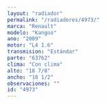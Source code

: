 ```yaml
---
layout: "radiador"
permalink: "/radiadores/4973/"
marca: "Renault"
modelo: "Kangoo"
ano: "2009"
motor: "L4 1.6"
transmision: "Estándar"
parte: "63762"
clima: "Con clima"
alto: "18 7/8"
ancho: "18 1/2"
observaciones: ""
id: "4973"
---
```


